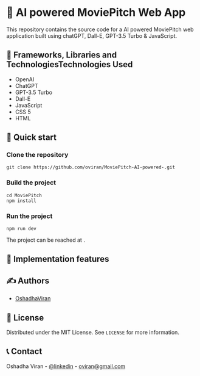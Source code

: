# 🏬 AI powered MoviePitch Web App

This repository contains the source code for a AI powered MoviePitch web application built using chatGPT, Dall-E, GPT-3.5 Turbo & JavaScript. 


## 👷 Frameworks, Libraries and TechnologiesTechnologies Used

- OpenAI
- ChatGPT
- GPT-3.5 Turbo
- Dall-E
- JavaScript
- CSS 5
- HTML

## 🚀 Quick start

### Clone the repository

```
git clone https://github.com/oviran/MoviePitch-AI-powered-.git
```

### Build the project

```
cd MoviePitch
npm install

```


### Run the project

```
npm run dev
````

The project can be reached at .


## 🔧 Implementation features



## ✍️ Authors

- [OshadhaViran](https://github.com/oviran)

## 📜 License

Distributed under the MIT License. See `LICENSE` for more information.

## 📞 Contact

Oshadha Viran - [@linkedin](https://www.linkedin.com/in/oshadha-viran-847b751a3/) - oviran@gmail.com


